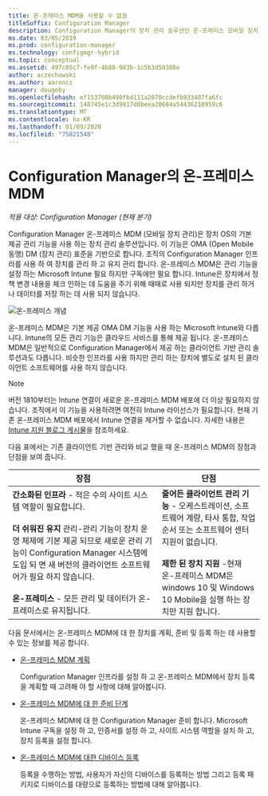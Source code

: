 ```yaml
---
title: 온-프레미스 MDM을 사용할 수 없음
titleSuffix: Configuration Manager
description: Configuration Manager의 장치 관리 솔루션인 온-프레미스 모바일 장치 관리에 대해 알아봅니다.
ms.date: 03/05/2019
ms.prod: configuration-manager
ms.technology: configmgr-hybrid
ms.topic: conceptual
ms.assetid: 497c05c7-fe9f-4b88-983b-1c5b3d59308e
author: aczechowski
ms.author: aaroncz
manager: dougeby
ms.openlocfilehash: ef153708b490fb4111a2070ccdefb933407fa6fc
ms.sourcegitcommit: 148745e1c3d9817d8beea20684a54436210959c6
ms.translationtype: MT
ms.contentlocale: ko-KR
ms.lasthandoff: 01/09/2020
ms.locfileid: "75821548"
---
```

# <a name="on-premises-mdm-in-configuration-manager"></a>Configuration Manager의 온-프레미스 MDM

*적용 대상: Configuration Manager (현재 분기)*

Configuration Manager 온-프레미스 MDM (모바일 장치 관리)은 장치 OS의 기본 제공 관리 기능을 사용 하는 장치 관리 솔루션입니다. 이 기능은 OMA (Open Mobile 동맹) DM (장치 관리) 표준을 기반으로 합니다. 조직의 Configuration Manager 인프라를 사용 하 여 장치를 관리 하 고 유지 관리 합니다. 온-프레미스 MDM은 관리 기능을 설정 하는 Microsoft Intune 필요 하지만 구독에만 필요 합니다. Intune은 장치에서 정책 변경 내용을 체크 인하는 데 도움을 주기 위해 때때로 사용 되지만 장치를 관리 하거나 데이터를 저장 하는 데 사용 되지 않습니다.  

![온\-프레미스 개념](media/On-premises-conceptual.png)  

온-프레미스 MDM은 기본 제공 OMA DM 기능을 사용 하는 Microsoft Intune와 다릅니다. Intune의 모든 관리 기능은 클라우드 서비스를 통해 제공 됩니다. 온-프레미스 MDM은 일반적으로 Configuration Manager에서 제공 하는 클라이언트 기반 관리 솔루션과도 다릅니다. 비슷한 인프라를 사용 하지만 관리 하는 장치에 별도로 설치 된 클라이언트 소프트웨어를 사용 하지 않습니다.  

> [!Note]  
> 버전 1810부터는 Intune 연결이 새로운 온-프레미스 MDM 배포에 더 이상 필요하지 않습니다.<!--3607730, fka 1359124--> 조직에서 이 기능을 사용하려면 여전히 Intune 라이선스가 필요합니다. 현재 기존 온-프레미스 MDM 배포에서 Intune 연결을 제거할 수 없습니다. 자세한 내용은 [Intune 지원 블로그 게시물](https://techcommunity.microsoft.com/t5/Intune-Customer-Success/Move-from-Hybrid-Mobile-Device-Management-to-Intune-on-Azure/ba-p/280150)을 참조하세요.  

다음 표에서는 기존 클라이언트 기반 관리와 비교 했을 때 온-프레미스 MDM의 장점과 단점을 보여 줍니다.  

|장점|단점|  
|----------------|-------------------|  
|**간소화된 인프라** - 적은 수의 사이트 시스템 역할이 필요합니다.<br /><br /> **더 쉬워진 유지** 관리-관리 기능이 장치 운영 체제에 기본 제공 되므로 새로운 관리 기능이 Configuration Manager 시스템에 도입 되 면 새 버전의 클라이언트 소프트웨어가 필요 하지 않습니다.<br /><br /> **온-프레미스** - 모든 관리 및 데이터가 온-프레미스로 유지됩니다.|**줄어든 클라이언트 관리 기능** - 오케스트레이션, 소프트웨어 계량, 타사 통합, 작업 순서 또는 소프트웨어 센터 지원이 없습니다.<br /><br /> **제한 된 장치 지원** -현재 온-프레미스 MDM은 windows 10 및 Windows 10 Mobile을 실행 하는 장치만 지원 합니다.|  

다음 문서에서는 온-프레미스 MDM에 대 한 장치를 계획, 준비 및 등록 하는 데 사용할 수 있는 정보를 제공 합니다.  

- [온-프레미스 MDM 계획](/sccm/mdm/plan-design/plan-on-premises-mdm)  

    Configuration Manager 인프라를 설정 하 고 온-프레미스 MDM에서 장치 등록을 계획할 때 고려해 야 할 사항에 대해 알아봅니다.  

- [온-프레미스 MDM에 대 한 준비 단계](/sccm/mdm/get-started/preparation-steps-for-on-premises-mdm)  

    온-프레미스 MDM에 대 한 Configuration Manager 준비 합니다. Microsoft Intune 구독을 설정 하 고, 인증서를 설정 하 고, 사이트 시스템 역할을 설치 하 고, 장치 등록을 설정 합니다.  

- [온-프레미스 MDM에 대한 디바이스 등록](/sccm/mdm/deploy-use/enroll-devices-on-premises-mdm)  

    등록을 수행하는 방법, 사용자가 자신의 디바이스를 등록하는 방법 그리고 등록 패키지로 디바이스를 대량으로 등록하는 방법에 대해 알아봅니다.  

